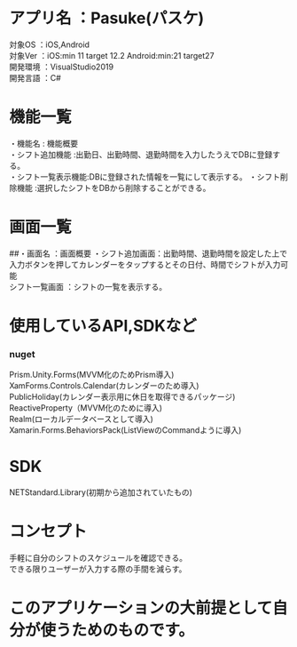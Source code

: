 # アプリ名 ：Pasuke(パスケ)  
 対象OS   ：iOS,Android  
 対象Ver  ：iOS:min 11 target 12.2 Android:min:21 target27  
 開発環境 ：VisualStudio2019  
 開発言語 ：C#  

# 機能一覧
・機能名           	: 機能概要  
 ・シフト追加機能    :出勤日、出勤時間、退勤時間を入力したうえでDBに登録する。  
 ・シフト一覧表示機能:DBに登録された情報を一覧にして表示する。 
 ・シフト削除機能    :選択したシフトをDBから削除することができる。  


# 画面一覧  
##・画面名   ：画面概要 
・シフト追加画面：出勤時間、退勤時間を設定した上で入力ボタンを押してカレンダーをタップするとその日付、時間でシフトが入力可能  
 シフト一覧画面 ：シフトの一覧を表示する。  

# 使用しているAPI,SDKなど  
### nuget  
 Prism.Unity.Forms(MVVM化のためPrism導入)  
 XamForms.Controls.Calendar(カレンダーのため導入)  
 PublicHoliday(カレンダー表示用に休日を取得できるパッケージ)  
 ReactiveProperty（MVVM化のために導入)  
 Realm(ローカルデータベースとして導入)  
 Xamarin.Forms.BehaviorsPack(ListViewのCommandように導入)  

# SDK  
 NETStandard.Library(初期から追加されていたもの)  


# コンセプト  

手軽に自分のシフトのスケジュールを確認できる。  
できる限りユーザーが入力する際の手間を減らす。  


# このアプリケーションの大前提として自分が使うためのものです。